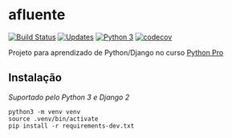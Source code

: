 # afluente
[![Build Status](https://travis-ci.org/yzakius/afluente.svg?branch=master)](https://travis-ci.org/yzakius/afluente)
[![Updates](https://pyup.io/repos/github/yzakius/afluente/shield.svg)](https://pyup.io/repos/github/yzakius/afluente/)
[![Python 3](https://pyup.io/repos/github/yzakius/afluente/python-3-shield.svg)](https://pyup.io/repos/github/yzakius/afluente/)
[![codecov](https://codecov.io/gh/yzakius/afluente/branch/master/graph/badge.svg)](https://codecov.io/gh/yzakius/afluente)

Projeto para aprendizado de Python/Django no curso [Python Pro](http://www.python.pro.br/)

## Instalação

*Suportado pelo Python 3 e Django 2*

```console
python3 -m venv venv
source .venv/bin/activate
pip install -r requirements-dev.txt
```